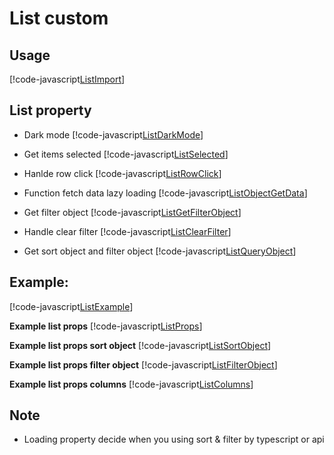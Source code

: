 # List custom

## Usage

[!code-javascript[ListImport](../../src/Dependencies/ListCustom/examples/ListExamples.tsx?name=ListImport)]

## List property

- Dark mode
  [!code-javascript[ListDarkMode](../../src/Dependencies/ListCustom/examples/ListExamples.tsx?name=ListDarkMode)]

- Get items selected
  [!code-javascript[ListSelected](../../src/Dependencies/ListCustom/examples/ListExamples.tsx?name=ListSelected)]

- Hanlde row click
  [!code-javascript[ListRowClick](../../src/Dependencies/ListCustom/examples/ListExamples.tsx?name=ListRowClick)]

- Function fetch data lazy loading
  [!code-javascript[ListObjectGetData](../../src/Dependencies/ListCustom/examples/ListExamples.tsx?name=ListObjectGetData)]

- Get filter object
  [!code-javascript[ListGetFilterObject](../../src/Dependencies/ListCustom/examples/ListExamples.tsx?name=ListGetFilterObject)]

- Handle clear filter
  [!code-javascript[ListClearFilter](../../src/Dependencies/ListCustom/examples/ListExamples.tsx?name=ListClearFilter)]

- Get sort object and filter object
  [!code-javascript[ListQueryObject](../../src/Dependencies/ListCustom/examples/ListExamples.tsx?name=ListQueryObject)]

## Example:

[!code-javascript[ListExample](../../src/Dependencies/ListCustom/examples/ListExamples.tsx?name=ListExample)]

**Example list props**
[!code-javascript[ListProps](../../src/Dependencies/ListCustom/ListStyle.ts?name=ListProps)]

**Example list props sort object**
[!code-javascript[ListSortObject](../../src/Dependencies/ListCustom/ListStyle.ts?name=ListSortObject)]

**Example list props filter object**
[!code-javascript[ListFilterObject](../../src/Dependencies/ListCustom/ListStyle.ts?name=ListFilterObject)]

**Example list props columns**
[!code-javascript[ListColumns](../../src/Dependencies/ListCustom/ListStyle.ts?name=ListColumns)]

## Note

- Loading property decide when you using sort & filter by typescript or api
